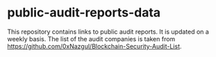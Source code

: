 # public-audit-reports-data

This repository contains links to public audit reports. It is updated on a weekly basis. The list of the audit companies is taken from https://github.com/0xNazgul/Blockchain-Security-Audit-List.
